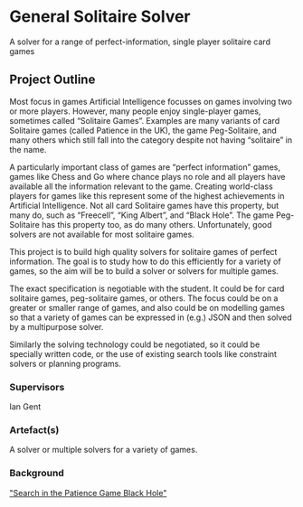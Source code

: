 # General Solitaire Solver
A solver for a range of perfect-information, single player solitaire card games

## Project Outline

Most focus in games Artificial Intelligence focusses on games involving two or
more players. However, many people enjoy single-player games, sometimes
called “Solitaire Games”. Examples are many variants of card Solitaire games
(called Patience in the UK), the game Peg-Solitaire, and many others which still
fall into the category despite not having “solitaire” in the name.

A particularly important class of games are “perfect information” games, games
like Chess and Go where chance plays no role and all players have available all
the information relevant to the game. Creating world-class players for games
like this represent some of the highest achievements in Artificial Intelligence.
Not all card Solitaire games have this property, but many do, such as
“Freecell”, “King Albert”, and “Black Hole”. The game Peg-Solitaire has this
property too, as do many others. Unfortunately, good solvers are not available
for most solitaire games.

This project is to build high quality solvers for solitaire games of perfect
information. The goal is to study how to do this efficiently for a variety
of games, so the aim will be to build a solver or solvers for multiple
games.

The exact specification is negotiable with the student. It could be for card
solitaire games, peg-solitaire games, or others. The focus could be on a
greater or smaller range of games, and also could be on modelling games so
that a variety of games can be expressed in (e.g.) JSON and then solved by a
multipurpose solver.

Similarly the solving technology could be negotiated, so it could be
specially written code, or the use of existing search tools like constraint
solvers or planning programs.

### Supervisors
Ian Gent

### Artefact(s)
A solver or multiple solvers for a variety of games. 

### Background
["Search in the Patience Game Black Hole"](https://pn.host.cs.st-andrews.ac.uk/blackhole-revised-final.pdf)
